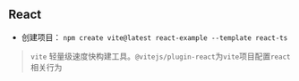 ## React
- 创建项目： `npm create vite@latest react-example --template react-ts`
> `vite` 轻量级速度快构建工具。`@vitejs/plugin-react`为`vite`项目配置`react`相关行为

